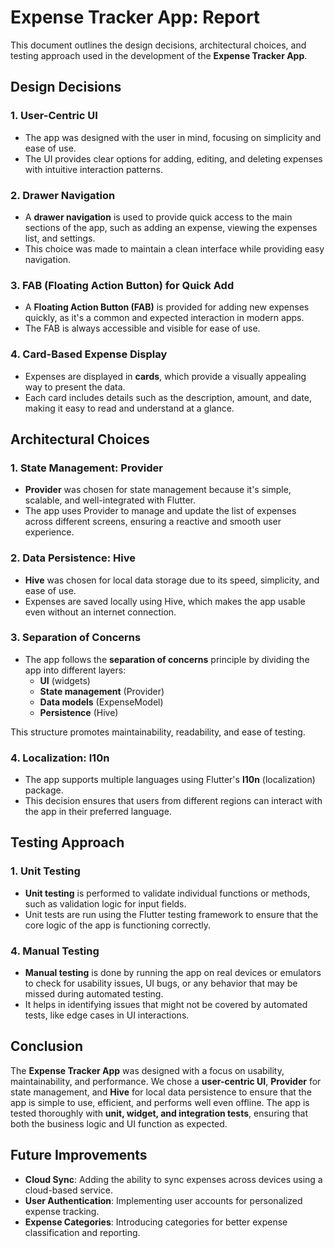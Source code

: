 # Expense Tracker App: Report

This document outlines the design decisions, architectural choices, and testing approach used in the development of the **Expense Tracker App**.


## Design Decisions

### 1. **User-Centric UI**
   - The app was designed with the user in mind, focusing on simplicity and ease of use.
   - The UI provides clear options for adding, editing, and deleting expenses with intuitive interaction patterns.

### 2. **Drawer Navigation**
   - A **drawer navigation** is used to provide quick access to the main sections of the app, such as adding an expense, viewing the expenses list, and settings.
   - This choice was made to maintain a clean interface while providing easy navigation.

### 3. **FAB (Floating Action Button) for Quick Add**
   - A **Floating Action Button (FAB)** is provided for adding new expenses quickly, as it's a common and expected interaction in modern apps.
   - The FAB is always accessible and visible for ease of use.

### 4. **Card-Based Expense Display**
   - Expenses are displayed in **cards**, which provide a visually appealing way to present the data.
   - Each card includes details such as the description, amount, and date, making it easy to read and understand at a glance.



## Architectural Choices

### 1. **State Management: Provider**
   - **Provider** was chosen for state management because it's simple, scalable, and well-integrated with Flutter.
   - The app uses Provider to manage and update the list of expenses across different screens, ensuring a reactive and smooth user experience.

### 2. **Data Persistence: Hive**
   - **Hive** was chosen for local data storage due to its speed, simplicity, and ease of use.
   - Expenses are saved locally using Hive, which makes the app usable even without an internet connection.

### 3. **Separation of Concerns**
   - The app follows the **separation of concerns** principle by dividing the app into different layers:
     - **UI** (widgets)
     - **State management** (Provider)
     - **Data models** (ExpenseModel)
     - **Persistence** (Hive)

   This structure promotes maintainability, readability, and ease of testing.

### 4. **Localization: l10n**
   - The app supports multiple languages using Flutter's **l10n** (localization) package.
   - This decision ensures that users from different regions can interact with the app in their preferred language.


## Testing Approach

### 1. **Unit Testing**
   - **Unit testing** is performed to validate individual functions or methods, such as validation logic for input fields.
   - Unit tests are run using the Flutter testing framework to ensure that the core logic of the app is functioning correctly.

### 4. **Manual Testing**
   - **Manual testing** is done by running the app on real devices or emulators to check for usability issues, UI bugs, or any behavior that may be missed during automated testing.
   - It helps in identifying issues that might not be covered by automated tests, like edge cases in UI interactions.


## Conclusion

The **Expense Tracker App** was designed with a focus on usability, maintainability, and performance. We chose a **user-centric UI**, **Provider** for state management, and **Hive** for local data persistence to ensure that the app is simple to use, efficient, and performs well even offline. The app is tested thoroughly with **unit, widget, and integration tests**, ensuring that both the business logic and UI function as expected.


## Future Improvements

- **Cloud Sync**: Adding the ability to sync expenses across devices using a cloud-based service.
- **User Authentication**: Implementing user accounts for personalized expense tracking.
- **Expense Categories**: Introducing categories for better expense classification and reporting.

